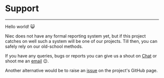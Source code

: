 # Support

---

Hello world! :smiley_cat:

Niec does not have any formal reporting system yet, but if this project catches on well such a system will be one of our projects. Till then, you can safely rely on our old-school methods.

If you have any queries, bugs or reports you can give us a shout on [Chat](http://irc.cryf.in) or shoot me an [email](mailto:unknown7bolt@gmail.com) :wink:.

Another alternative would be to raise an [issue](https://github.com/tkshnwesper/niec/issues) on the project's GitHub page.